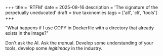 +++
title = 'RTFM'
date = 2025-08-16
description = 'The signature of the perpetually uneducated'
draft = true
taxonomies.tags = ['all', 'cli', 'tools']
+++


"What happens if I use COPY in Dockerfile with a directory that already exists
in the image?"

Don't ask the AI.  Ask the *man*ual.  Develop some understanding of your tools,
develop some *legitimacy* in the industry.
